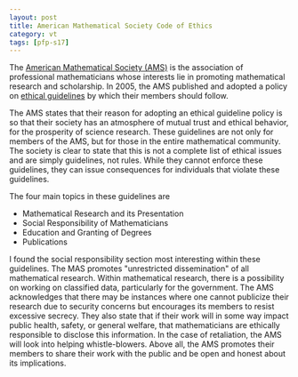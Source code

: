 ```yaml
---
layout: post
title: American Mathematical Society Code of Ethics
category: vt
tags: [pfp-s17]
---
```


The [American Mathematical Society (AMS)](http://www.ams.org/home/page) is the association of professional mathematicians whose interests lie in promoting mathematical research and scholarship. In 2005, the AMS published and adopted a policy on [ethical guidelines](http://www.ams.org/about-us/governance/policy-statements/sec-ethics) by which their members should follow.

The AMS states that their reason for adopting an ethical guideline policy is so that their society has an atmosphere of mutual trust and ethical behavior, for the prosperity of science research. These guidelines are not only for members of the AMS, but for those in the entire mathematical community. The society is clear to state that this is not a complete list of ethical issues and are simply guidelines, not rules. While they cannot enforce these guidelines, they can issue consequences for individuals that violate these guidelines. 

The four main topics in these guidelines are 
* Mathematical Research and its Presentation
* Social Responsibility of Mathematicians
* Education and Granting of Degrees
* Publications

I found the social responsibility section most interesting within these guidelines. The MAS promotes "unrestricted dissemination" of all mathematical research. Within mathematical research, there is a possibility on working on classified data, particularly for the government. The AMS acknowledges that there may be instances where one cannot publicize their research due to security concerns but encourages its members to resist excessive secrecy. They also state that if their work will in some way impact public health, safety, or general welfare, that mathematicians are ethically responsible to disclose this information. In the case of retaliation, the AMS will look into helping whistle-blowers. Above all, the AMS promotes their members to share their work with the public and be open and honest about its implications. 
